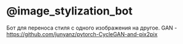 # @image_stylization_bot
Бот для переноса стиля с одного изображения на другое.
GAN - https://github.com/junyanz/pytorch-CycleGAN-and-pix2pix
